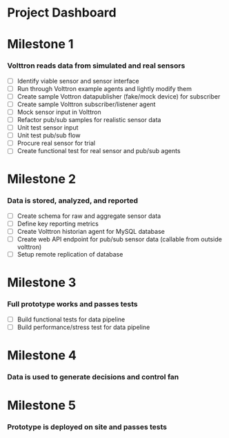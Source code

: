 # Project Dashboard

# Milestone 1
### Volttron reads data from simulated and real sensors
- [ ] Identify viable sensor and sensor interface
- [ ] Run through Volttron example agents and lightly modify them 
- [ ] Create sample Vottron datapublisher (fake/mock device) for subscriber 
- [ ] Create sample Volttron subscriber/listener agent
- [ ] Mock sensor input in Volttron
- [ ] Refactor pub/sub samples for realistic sensor data
- [ ] Unit test sensor input
- [ ] Unit test pub/sub flow 
- [ ] Procure real sensor for trial
- [ ] Create functional test for real sensor and pub/sub agents

# Milestone 2
### Data is stored, analyzed, and reported
- [ ] Create schema for raw and aggregate sensor data
- [ ] Define key reporting metrics
- [ ] Create Volttron historian agent for MySQL database
- [ ] Create web API endpoint for pub/sub sensor data (callable from outside volttron)
- [ ] Setup remote replication of database

# Milestone 3
### Full prototype works and passes tests
- [ ] Build functional tests for data pipeline
- [ ] Build performance/stress test for data pipeline

# Milestone 4
### Data is used to generate decisions and control fan

# Milestone 5
### Prototype is deployed on site and passes tests